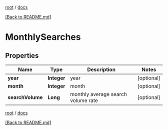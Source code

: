 [root](./../ "root") / [docs](./ "docs")

[[Back to README.md]](./../README.md "[Back to README.md]")

# MonthlySearches

## Properties

| Name | Type | Description | Notes |
|------------ | ------------- | ------------- | -------------|
|**year** | **Integer** | year |  [optional] |
|**month** | **Integer** | month |  [optional] |
|**searchVolume** | **Long** | monthly average search volume rate |  [optional] |

[root](./../ "root") / [docs](./ "docs")

[[Back to README.md]](./../README.md "[Back to README.md]")